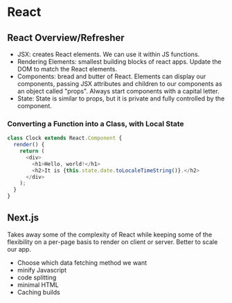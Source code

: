 # React

## React Overview/Refresher

- JSX: creates React elements. We can use it within JS functions.
- Rendering Elements: smallest building blocks of react apps. Update the DOM to match the React elements.
- Components: bread and butter of React. Elements can display our components, passing JSX attributes and children to our components as an object called "props". Always start components with a capital letter.
- State: State is similar to props, but it is private and fully controlled by the component.

### Converting a Function into a Class, with Local State

```Javascript
class Clock extends React.Component {
  render() {
    return (
      <div>
        <h1>Hello, world!</h1>
        <h2>It is {this.state.date.toLocaleTimeString()}.</h2>
      </div>
    );
  }
}
```

## Next.js

Takes away some of the complexity of React while keeping some of the flexibility on a per-page basis to render on client or server. Better to scale our app.

- Choose which data fetching method we want
- minify Javascript
- code splitting
- minimal HTML
- Caching builds
